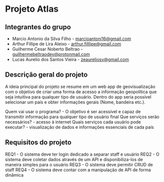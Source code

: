 # Projeto Atlas

## Integrantes do grupo 
 * Marcio Antonio da Silva Filho - marcioantoni16@gmail.com
 * Arthur Fillipe de Lira Aleixo - arthur.filllipe@gmail.com
 * Guilherme Cesar Noberto Beltrao - guilhermebeltraodev@protonmail.com
 * Lucas Aurelio dos Santos Vieira - zeaureliosv@gmail.com

## Descrição geral do projeto 
A ideia principal do projeto se resume em um web app de geovisualização com o objetivo de criar uma forma de acesso a informação geopolítica que seja intuitiva para qualquer tipo de usuário. Dentro do app seria possível selecionar um país e obter informações gerais (Nome, bandeira etc.).

Quem vai usar o programa? - O objetivo é ser acessível e capaz de transmitir informação para qualquer tipo de usuário final
Que serviços serão necessários? - acesso à internet
Quais serviços cada usuário pode executar? - visualização de dados e informações essenciais de cada país 

## Requisitos do projeto
REQ1 - O sistema deve ter login dedicado a separar staff e usuário
REQ2 - O sistema deve coletar dados através de um API e disponibiliza-los de maneira simples para o usuário
REQ3 - O sistema deve permitir CRUD de staff
REQ4 - O sistema deve contar com a manipulação de API de forma dinâmica
